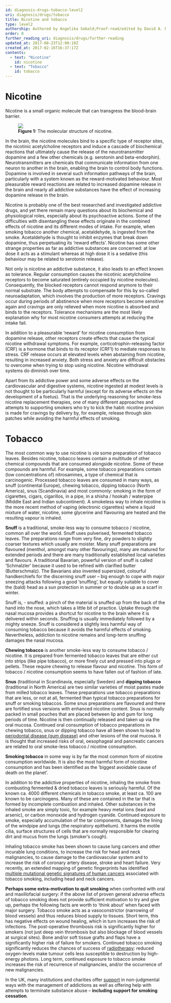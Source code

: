 ```yaml
---
id: diagnosis-drugs-tobacco-level2
uri: diagnosis/drugs/tobacco
title: Nicotine and tobacco
type: level2
authorship: Authored by Angelika Sebald;Proof-read/edited by David A. Mitchell
order: 0
further_reading_uri: diagnosis/drugs/further-reading
updated_at: 2017-08-23T12:00:10Z
created_at: 2017-02-16T16:37:17Z
contents:
  - text: "Nicotine"
    id: nicotine
  - text: "Tobacco"
    id: tobacco
---
```


<h1 id="nicotine">Nicotine</h1>
<p>Nicotine is a small organic molecule that can transgress the
    blood-brain barrier.</p>
<figure><img src="/diagnosis/drugs/tobacco/more-info/figure1.png">
    <figcaption><strong>Figure 1:</strong> The molecular structure of nicotine.</figcaption>
</figure>
<p>In the brain, the nicotine molecules bind to a specific type
    of receptor sites, the nicotinic acetylcholine receptors
    and induce a cascade of biochemical reactions that ultimately
    cause the release of the neurotransmitter dopamine and a
    few other chemicals (e.g. serotonin and beta-endorphin).
    Neurotransmitters are chemicals that communicate information
    from one neuron to another in the brain, enabling the brain
    to control body functions. Dopamine is involved in several
    such information pathways of the brain, particularly with
    a system known as the reward-motivated behaviour. Most pleasurable
    reward reactions are related to increased dopamine release
    in the brain and nearly all addictive substances have the
    effect of increasing dopamine release in the brain.</p>
<p>Nicotine is probably one of the best researched and investigated
    addictive drugs, and yet there remain many questions about
    its biochemical and physiological roles, especially about
    its psychoactive actions. Some of the difficulties with disentangling
    these effects originate in the combined effects of nicotine
    and its different modes of intake. For example, when smoking
    tobacco another chemical, acetaldehyde, is ingested from
    the smoke. Acetaldehyde is thought to inhibit enzymes that
    break down dopamine, thus perpetuating its ‘reward effects’.
    Nicotine has some other strange properties as far as addictive
    substances are concerned: at low dose it acts as a stimulant
    whereas at high dose it is a sedative (this behaviour may
    be related to serotonin release).</p>
<p>Not only is nicotine an addictive substance, it also leads to
    an effect known as tolerance. Regular consumption causes
    the nicotinic acetylcholine receptors to become saturated
    (entirely occupied by nicotine molecules). Consequently,
    the blocked receptors cannot respond anymore to their normal
    substrate. The body attempts to compensate for this by so-called
    neuroadaptation, which involves the production of more receptors.
    Cravings occur during periods of abstinence when more receptors
    become sensitive again and cravings are only relieved when
    more nicotine is absorbed and binds to the receptors. Tolerance
    mechanisms are the most likely explanation why for most nicotine
    consumers attempts at reducing the intake fail.</p>
<p>In addition to a pleasurable ‘reward’ for nicotine consumption
    from dopamine release, other receptors create effects that
    cause the typical nicotine withdrawal symptoms. For example,
    corticotrophin-releasing factor (CRF) is a hormone that binds
    to its receptor (CRF1) to mediate responses to stress. CRF
    release occurs at elevated levels when abstaining from nicotine,
    resulting in increased anxiety. Both stress and anxiety are
    difficult obstacles to overcome when trying to stop using
    nicotine. Nicotine withdrawal systems do diminish over time.</p>
<p>Apart from its addictive power and some adverse effects on the
    cardiovascular and digestive systems, nicotine ingested at
    modest levels is not thought to be particularly harmful (except
    for its adverse effects on the development of a foetus).
    That is the underlying reasoning for smoke-less nicotine
    replacement therapies, one of many different approaches and
    attempts to supporting smokers who try to kick the habit:
    nicotine provision is made for cravings by delivery by, for
    example, release through skin patches while avoiding the
    harmful effects of smoking.</p>
<h1 id="tobacco">Tobacco</h1>
<p>The most common way to use nicotine is <em>via</em> some preparation
    of tobacco leaves. Besides nicotine, tobacco leaves contain
    a multitude of other chemical compounds that are consumed
    alongside nicotine. Some of these compounds are harmful.
    For example, some tobacco preparations contain (low concentrations
    of) nitrosamines, a type of chemical that is carcinogenic.
    Processed tobacco leaves are consumed in many ways, as snuff
    (continental Europe), chewing tobacco, dipping tobacco (North
    America), snus (Scandinavia) and most commonly: smoking in
    the form of cigarettes, cigars, cigarillos, in a pipe, in
    a shisha / hookah / waterpipe (Middle East and Indian subcontinent).
    A smokeless way to inhale nicotine is the more recent method
    of vaping (electronic cigarettes) where a liquid mixture
    of water, nicotine, some glycerine and flavouring are heated
    and the resulting vapour is inhaled.</p>
<p><strong>Snuff</strong> is a traditional, smoke-less way to consume
    tobacco / nicotine, common all over the world. Snuff uses
    pulverised, fermented tobacco leaves. The preparations range
    from very fine, dry powders to slightly coarser textures
    which usually are moister. Many snuff preparations are flavoured
    (menthol, amongst many other flavourings), many are matured
    for extended periods and there are many traditionally established
    local varieties and flavours. A traditional Bavarian, powerful
    version of snuff is called ‘Schmalzler’ because it used to
    be refined with clarified butter (Butterschmalz). The Bavarians
    also invented supersized, colourful handkerchiefs for the
    discerning snuff user – big enough to cope with major sneezing
    attacks following a good ‘snuffing’, but equally suitable
    to cover the (bald) head as a sun protection in summer or
    to double up as a scarf in winter.</p>
<p>Snuff is, - snuffed: a pinch of the material is snuffed up from
    the back of the hand into the nose, which takes a little
    bit of practice. Uptake through the nasal mucosa provides
    a shortcut for nicotine to the brain where it is delivered
    within seconds. Snuffing is usually immediately followed
    by a mighty sneeze. Snuff is considered a slightly less harmful
    way of consuming tobacco because it avoids the harmful effects
    of smoking. Nevertheless, addiction to nicotine remains and
    long-term snuffing damages the nasal mucosa.</p>
<p><strong>Chewing tobacco</strong> is another smoke-less way to
    consume tobacco / nicotine. It is prepared from fermented
    tobacco leaves that are either cut into strips (like pipe
    tobacco), or more finely cut and pressed into plugs or pellets.
    These require chewing to release flavour and nicotine. This
    form of tobacco / nicotine consumption seems to have fallen
    out of fashion of late.</p>
<p><strong>Snus</strong> (traditional in Scandinavia, especially
    Sweden) and <strong>dipping tobacco</strong> (traditional
    in North America) are two similar varieties of moist pastes
    made from milled tobacco leaves. These preparations use tobacco
    preparations that are less, or not at all, fermented than
    typical tobacco preparations for snuff or smoking tobaccos.
    Some snus preparations are flavoured and there are fortified
    snus versions with enhanced nicotine content. Snus is normally
    packed in small pouches that are placed between lip and gum
    for long periods of time. Nicotine is then continually released
    and taken up via the oral mucosa. Continued oral consumption
    of tobacco preparations in chewing tobacco, snus or dipping
    tobacco have all been shown to lead to <a href="/help/oral-hygiene/periodontal-disease">periodontal disease (gum disease)</a>    and other lesions of the oral mucosa. It is thought that
    increased risks of oral, oesophageal and pancreatic cancers
    are related to oral smoke-less tobacco / nicotine consumption.</p>
<p><strong>Smoking tobacco</strong> in some way is by far the most
    common form of nicotine consumption worldwide. It is also
    the most harmful form of nicotine consumption and has been
    identified as the ‘biggest avoidable cause of death on the
    planet’.</p>
<p>In addition to the addictive properties of nicotine, inhaling
    the smoke from combusting fermented &amp; dried tobacco leaves
    is seriously harmful. Of the known ca. 4000 different chemicals
    in tobacco smoke, at least ca. 100 are known to be carcinogens.
    Many of these are contained in the tar that is formed by
    incomplete combustion and inhaled. Other substances in the
    inhaled smoke are simply toxic, for example heavy metal ions
    (lead and arsenic), or carbon monoxide and hydrogen cyanide.
    Continued exposure to smoke, especially accumulation of the
    tar components, damages the lining of the windpipe and lungs
    (the respiratory epithelium). It harms the motile cilia,
    surface structures of cells that are normally responsible
    for clearing dirt and mucus from the lungs (smoker’s cough).</p>
<p>Inhaling tobacco smoke has been shown to cause lung cancers and
    other incurable lung conditions, to increase the risk for
    head and neck malignancies, to cause damage to the cardiovascular
    system and to increase the risk of coronary artery disease,
    stroke and heart failure. Very recently, an extended mapping
    of genetic fingerprints has identified <a href="/diagnosis/drugs/further-reading">multiple mutational genetic signatures of human cancers</a>    associated with tobacco smoking, including head and neck
    cancers.</p>
<p><strong>Perhaps some extra-motivation to quit smoking</strong>    when confronted with oral and maxillofacial surgery: if the
    above list of proven general adverse effects of tobacco smoking
    does not provide sufficient motivation to try and give up,
    perhaps the following facts are worth to ‘think about’ when
    faced with major surgery. Tobacco smoke acts as a vasoconstrictor
    (narrowing of blood vessels) and thus reduces blood supply
    to tissues. Short term, this has negative effects on wound
    healing, which in turn increases the risk of infections.
    The post-operative thrombosis risk is significantly higher
    for smokers (not just deep vein thrombosis but also blockage
    of blood vessels at surgical sites). Bone and/or soft tissue
    grafts and flaps have a significantly higher risk of failure
    for smokers. Continued tobacco smoking significantly reduces
    the chances of success of <a href="/treatment/radiotherapy">radiotherapy</a>:
    reduced oxygen-levels make tumour cells less susceptible
    to destruction by high-energy photons. Long term, continued
    exposure to tobacco smoke increases the risk of recurrence
    of malignancies, and/or the occurrence of new malignancies.</p>
<aside>
    <p>In the UK, many institutions and charities offer <a href="/diagnosis/drugs/further-reading">support</a>        in non-judgmental ways with the management of addictions
        as well as offering help with attempts to terminate substance
        abuse – <strong>including support for smoking cessation</strong>.</p>
</aside>
